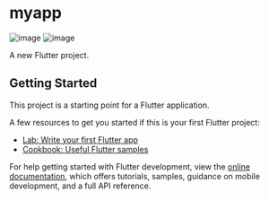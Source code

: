# myapp
![image](https://github.com/user-attachments/assets/e6501ae4-f79c-431f-b8ba-78f22bd35bbe)
![image](https://github.com/user-attachments/assets/e55e8a5b-a329-4643-8f65-89b1941fd82b)


A new Flutter project.

## Getting Started

This project is a starting point for a Flutter application.

A few resources to get you started if this is your first Flutter project:

- [Lab: Write your first Flutter app](https://docs.flutter.dev/get-started/codelab)
- [Cookbook: Useful Flutter samples](https://docs.flutter.dev/cookbook)

For help getting started with Flutter development, view the
[online documentation](https://docs.flutter.dev/), which offers tutorials,
samples, guidance on mobile development, and a full API reference.
